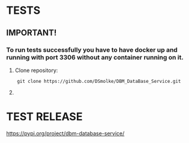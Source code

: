 # TESTS
## IMPORTANT!
### To run tests successfully you have to have docker up and running with port 3306 without any container running on it.

1. Clone repository:
```angular2html
    git clone https://github.com/DSmolke/DBM_DataBase_Service.git
```
2. 
















# TEST RELEASE

https://pypi.org/project/dbm-database-service/

